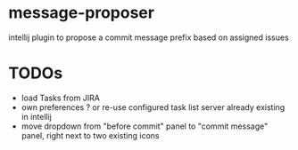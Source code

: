 # message-proposer
intellij plugin to propose a commit message prefix based on assigned issues


# TODOs

* load Tasks from JIRA
* own preferences ? or re-use configured task list server already existing in intellij
* move dropdown from "before commit" panel to "commit message" panel, right next to two existing icons

